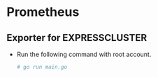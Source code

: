 # Prometheus

## Exporter for EXPRESSCLUSTER
- Run the following command with root account.
  ```sh
  # go run main.go
  ```
